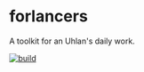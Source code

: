 # forlancers

A toolkit for an Uhlan's daily work.

[![build](https://github.com/coturiv/forlancers/workflows/build/badge.svg)](https://github.com/coturiv/forlancers/actions)